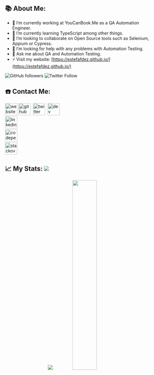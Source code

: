 ## 📚 About Me:

- 🔭 I’m currently working at YouCanBook.Me as a QA Automation Engineer. 
- 🌱 I’m currently learning TypeScript among other things. 
- 👯 I’m looking to collaborate on Open Source tools such as Selenium, Appium or Cypress. 
- 🤔 I’m looking for help with any problems with Automation Testing. 
- 💬 Ask me about QA and Automation Testing.
- ⚡ Visit my website: [https://estefafdez.github.io/](https://estefafdez.github.io/)

![GitHub followers](https://img.shields.io/github/followers/estefafdez?style=for-the-badge)
![Twitter Follow](https://img.shields.io/twitter/follow/estefafdez?color=green&logo=twitter&style=for-the-badge)

## ☎️ Contact Me:
[<img src='https://cdn.jsdelivr.net/npm/simple-icons@3.0.1/icons/icloud.svg' alt='website' height='40'>](https://estefafdez.github.io/) 
[<img src='https://cdn.jsdelivr.net/npm/simple-icons@3.0.1/icons/github.svg' alt='github' height='40'>](https://github.com/estefafdez)&nbsp;
[<img src='https://cdn.jsdelivr.net/npm/simple-icons@3.0.1/icons/twitter.svg' alt='twitter' height='40'>](https://twitter.com/estefafdez)&nbsp;
[<img src='https://cdn.jsdelivr.net/npm/simple-icons@3.0.1/icons/dev-dot-to.svg' alt='dev' height='40'>](https://dev.to/estefafdez)&nbsp;  
[<img src='https://cdn.jsdelivr.net/npm/simple-icons@3.0.1/icons/linkedin.svg' alt='linkedin' height='40'>](https://www.linkedin.com/in/estefafdez/)&nbsp;  
[<img src='https://cdn.jsdelivr.net/npm/simple-icons@3.0.1/icons/codepen.svg' alt='codepen' height='40'>](https://codepen.io/estefafdez)&nbsp;  
[<img src='https://cdn.jsdelivr.net/npm/simple-icons@3.0.1/icons/stackoverflow.svg' alt='stackoverflow' height='40'>](https://stackoverflow.com/users/2265636/estefafdez)&nbsp;  


## 📈 My Stats:     <a href="https://github.com/estefafdez"> <img src="https://komarev.com/ghpvc/?username=estefafdez&label=Profile+Views&color=2e8b57&style=flat" /></a>
<p align="center">
<a href="https://github.com/estefafdez">
  <img src="https://github-readme-stats.vercel.app/api?username=estefafdez&count_private=true&show_icons=true&theme=dark" /></a>
<a href="https://github.com/estefafdez/">
  <img width = "40%"src="https://github-readme-stats.vercel.app/api/top-langs/?username=estefafdez&layout=compact&theme=dark" /></a>
<p>&nbsp;</p>


